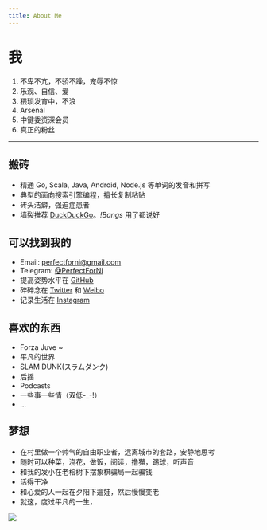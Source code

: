 ```yaml
---
title: About Me
---
```


# 我
> 
1. 不卑不亢，不骄不躁，宠辱不惊
2. 乐观、自信、爱
3. 猥琐发育中，不浪
4. Arsenal
5. 中键委资深会员
6. 真正的粉丝

---

## 搬砖
- 精通 Go, Scala, Java, Android, Node.js 等单词的发音和拼写
- 典型的面向搜索引擎编程，擅长复制粘贴
- 砖头洁癖，强迫症患者
- 墙裂推荐 [DuckDuckGo](https://duckduckgo.com/)。*!Bangs* 用了都说好

## 可以找到我的
- Email: <perfectforni@gmail.com>
- Telegram: [@PerfectForNi](https://t.me/PerfectForNi)
- 提高姿势水平在 [GitHub](https://github.com/PerfectForNi)
- 碎碎念在 [Twitter](https://twitter.com/PerfectForNi) 和 [Weibo](https://weibo.com/PerfectForNi)
- 记录生活在 [Instagram](https://www.instagram.com/perfectforni)

## 喜欢的东西
- Forza Juve ~
- 平凡的世界
- SLAM DUNK(スラムダンク)
- 后摇
- Podcasts
- 一些事一些情（双低-_-!）
- ...

## 梦想
- 在村里做一个帅气的自由职业者，远离城市的套路，安静地思考
- 随时可以种菜，浇花，做饭，阅读，撸猫，踢球，听声音
- 和我的发小在老榕树下摆象棋骗局一起骗钱
- 活得干净
- 和心爱的人一起在夕阳下遛娃，然后慢慢变老
- 就这，度过平凡的一生，

![](https://i.loli.net/2018/10/04/5bb4ee1684f0c.jpg)
